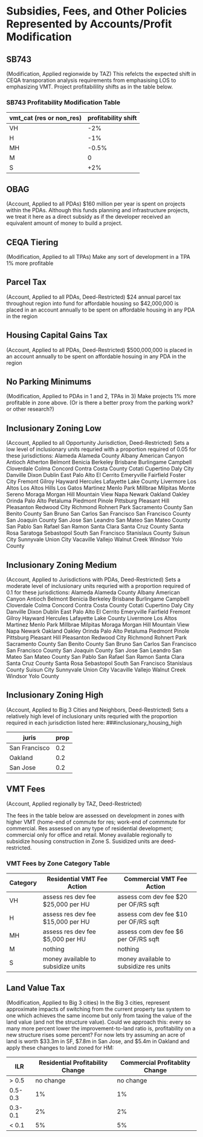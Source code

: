 # Subsidies, Fees, and Other Policies Represented by Accounts/Profit Modification

## SB743
(Modification, Applied regionwide by TAZ) This refelcts the expected shift in CEQA transporation analysis requirements from emphasising LOS to emphasizing VMT. Project profitabilility shifts as in the table below.

### SB743 Profitability Modification Table
| vmt_cat (res or non_res) | profitability shift |
|--------------------------|---------------------|
| VH                       | -2%                 |
| H                        | -1%                 |
| MH                       | -0.5%               |
| M                        | 0                   |
| S                        | +2%                 |


## OBAG 
(Account, Applied to all PDAs) $160 million per year is spent on projects within the PDAs. Although this funds planning and infrastructure projects, we treat it here as a direct subsidy as if the developer received an equivalent amount of money to build a project.


## CEQA Tiering 
(Modification, Applied to all TPAs)
Make any sort of development in a TPA 1% more profitable


## Parcel Tax
(Account, Applied to all PDAs, Deed-Restricted)
$24 annual parcel tax throughout region into fund for affordable housing
so $42,000,000 is placed in an account annually to be spent on affordable housing in any PDA in the region 


## Housing Capital Gains Tax
(Account, Applied to all PDAs, Deed-Restricted)
$500,000,000 is placed in an account annually to be spent on affordable hosuing in any PDA in the region


## No Parking Minimums  
(Modification, Applied to PDAs in 1 and 2, TPAs in 3)
Make projects 1% more profitable in zone above. (Or is there a better proxy from the parking work? or other research?)

## Inclusionary Zoning Low
(Account, Applied to all Opportunity Jurisdiction, Deed-Restricted)
Sets a low level of inclusionary units requried with a proportion required of 0.05 for these jurisdictions: 
Alameda
Alameda County
Albany
American Canyon
Antioch
Atherton
Belmont
Benicia
Berkeley
Brisbane
Burlingame
Campbell
Cloverdale
Colma
Concord
Contra Costa County
Cotati
Cupertino
Daly City
Danville
Dixon
Dublin
East Palo Alto
El Cerrito
Emeryville
Fairfield
Foster City
Fremont
Gilroy
Hayward
Hercules
Lafayette
Lake County
Livermore
Los Altos
Los Altos Hills
Los Gatos
Martinez
Menlo Park
Millbrae
Milpitas
Monte Sereno
Moraga
Morgan Hill
Mountain View
Napa
Newark
Oakland
Oakley
Orinda
Palo Alto
Petaluma
Piedmont
Pinole
Pittsburg
Pleasant Hill
Pleasanton
Redwood City
Richmond
Rohnert Park
Sacramento County
San Benito County
San Bruno
San Carlos
San Francisco
San Francisco County
San Joaquin County
San Jose
San Leandro
San Mateo
San Mateo County
San Pablo
San Rafael
San Ramon
Santa Clara
Santa Cruz County
Santa Rosa
Saratoga
Sebastopol
South San Francisco
Stanislaus County
Suisun City
Sunnyvale
Union City
Vacaville
Vallejo
Walnut Creek
Windsor
Yolo County

## Inclusionary Zoning Medium
(Account, Applied to Jurisdictions with PDAs, Deed-Restricted)
Sets a moderate level of inclusionary units requried with a proportion required of 0.1 for these jurisdictions: 
Alameda
Alameda County
Albany
American Canyon
Antioch
Belmont
Benicia
Berkeley
Brisbane
Burlingame
Campbell
Cloverdale
Colma
Concord
Contra Costa County
Cotati
Cupertino
Daly City
Danville
Dixon
Dublin
East Palo Alto
El Cerrito
Emeryville
Fairfield
Fremont
Gilroy
Hayward
Hercules
Lafayette
Lake County
Livermore
Los Altos
Martinez
Menlo Park
Millbrae
Milpitas
Moraga
Morgan Hill
Mountain View
Napa
Newark
Oakland
Oakley
Orinda
Palo Alto
Petaluma
Piedmont
Pinole
Pittsburg
Pleasant Hill
Pleasanton
Redwood City
Richmond
Rohnert Park
Sacramento County
San Benito County
San Bruno
San Carlos
San Francisco
San Francisco County
San Joaquin County
San Jose
San Leandro
San Mateo
San Mateo County
San Pablo
San Rafael
San Ramon
Santa Clara
Santa Cruz County
Santa Rosa
Sebastopol
South San Francisco
Stanislaus County
Suisun City
Sunnyvale
Union City
Vacaville
Vallejo
Walnut Creek
Windsor
Yolo County


## Inclusionary Zoning High
(Account, Applied to Big 3 Cities and Neighbors, Deed-Restricted)
Sets a relatively high level of inclusionary units requried with the proportion required in each jurisdiction listed here:
###inclusionary_housing_high

| juris         | prop |
|---------------|------|
| San Francisco | 0.2  |
| Oakland       | 0.2  |
| San Jose      | 0.2  |


## VMT Fees
(Account, Applied regionally by TAZ, Deed-Restricted)

The fees in the table below are assessed on development in zones with higher VMT (home-end of commute for res; work-end of commmute for commercial. Res assessed on any type of residential development; commercial only for office and retail. Money available regionally to subsidize housing construction in Zone S. Susidized units are deed-restricted.

### VMT Fees by Zone Category Table

| Category| Residential VMT Fee Action          |Commercial VMT Fee Action             |
|---------|-------------------------------------|--------------------------------------|
| VH      | assess res dev fee $25,000 per HU   | assess com dev fee $20 per OF/RS sqft|
| H       | assess res dev fee $15,000 per HU   | assess com dev fee $10 per OF/RS sqft|
| MH      | assess res dev fee $5,000 per HU    | assess com dev fee $6 per OF/RS sqft |
| M       | nothing                             | nothing                              |
| S       | money available to subsidize units  | money available to subsidize res units|
 
 
## Land Value Tax
(Modification, Applied to Big 3 cities)
In the Big 3 cities, represent approximate impacts of switching from the current property tax system to one which achieves the same income but only from taxing the value of the land value (and not the structure value). Could we approach this: every so many more percent lower the improvement-to-land ratio is, profitability on a new structure rises some percent? For now lets try assuming an acre of land is worth $33.3m in SF, $7.8m in San Jose, and $5.4m in Oakland and apply these changes to land zoned for HM:

| ILR     | Residential Profitability Change    |Commercial Profitablity Change        |
|---------|-------------------------------------|--------------------------------------|
| > 0.5    | no change                           | no change                            |
| 0.5-0.3 | 1%                                  | 1%                                   |
| 0.3-0.1 | 2%                                  | 2%                                   |
| < 0.1    | 5%                                  | 5%                                   |

